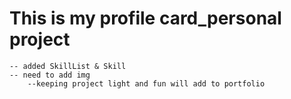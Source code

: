 # This is my profile card_personal project
    -- added SkillList & Skill
    -- need to add img 
        --keeping project light and fun will add to portfolio